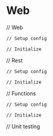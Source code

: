 # Web

// Web

    // Setup config

    // Initialize

// Rest

    // Setup config

    // Initialize

// Functions

    // Setup config

    // Initialize

// Unit testing
